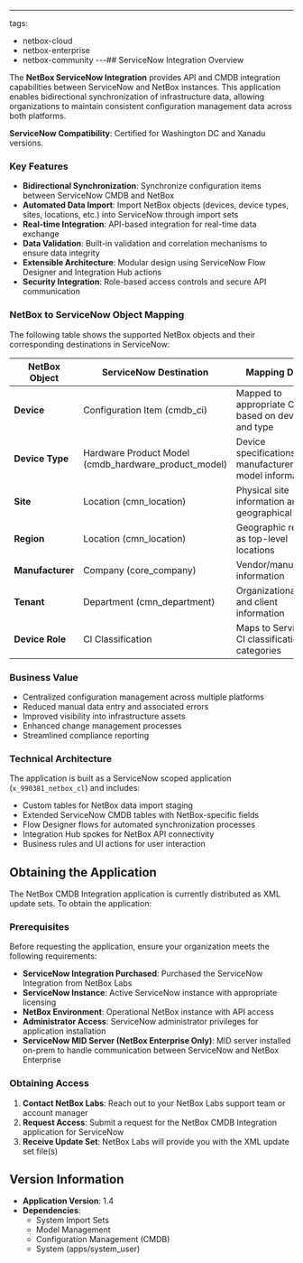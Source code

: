 ---
tags:
  - netbox-cloud
  - netbox-enterprise
  - netbox-community
---## ServiceNow Integration Overview

The **NetBox ServiceNow Integration** provides API and CMDB integration capabilities between ServiceNow and NetBox instances. This application enables bidirectional synchronization of infrastructure data, allowing organizations to maintain consistent configuration management data across both platforms.

**ServiceNow Compatibility**: Certified for Washington DC and Xanadu versions.

### Key Features

- **Bidirectional Synchronization**: Synchronize configuration items between ServiceNow CMDB and NetBox
- **Automated Data Import**: Import NetBox objects (devices, device types, sites, locations, etc.) into ServiceNow through import sets
- **Real-time Integration**: API-based integration for real-time data exchange
- **Data Validation**: Built-in validation and correlation mechanisms to ensure data integrity
- **Extensible Architecture**: Modular design using ServiceNow Flow Designer and Integration Hub actions
- **Security Integration**: Role-based access controls and secure API communication

### NetBox to ServiceNow Object Mapping

The following table shows the supported NetBox objects and their corresponding destinations in ServiceNow:

| NetBox Object | ServiceNow Destination | Mapping Details |
|---------------|------------------------|-----------------|
| **Device** | Configuration Item (cmdb_ci) | Mapped to appropriate CI class based on device role and type |
| **Device Type** | Hardware Product Model (cmdb_hardware_product_model) | Device specifications, manufacturer, and model information |
| **Site** | Location (cmn_location) | Physical site information and geographical data |
| **Region** | Location (cmn_location) | Geographic regions as top-level locations |
| **Manufacturer** | Company (core_company) | Vendor/manufacturer information |
| **Tenant** | Department (cmn_department) | Organizational units and client information |
| **Device Role** | CI Classification | Maps to ServiceNow CI classification and categories |

### Business Value

- Centralized configuration management across multiple platforms
- Reduced manual data entry and associated errors
- Improved visibility into infrastructure assets
- Enhanced change management processes
- Streamlined compliance reporting


### Technical Architecture

The application is built as a ServiceNow scoped application (`x_990381_netbox_cl`) and includes:

- Custom tables for NetBox data import staging
- Extended ServiceNow CMDB tables with NetBox-specific fields
- Flow Designer flows for automated synchronization processes
- Integration Hub spokes for NetBox API connectivity
- Business rules and UI actions for user interaction

## Obtaining the Application

The NetBox CMDB Integration application is currently distributed as XML update sets. To obtain the application:

### Prerequisites

Before requesting the application, ensure your organization meets the following requirements:

- **ServiceNow Integration Purchased**: Purchased the ServiceNow Integration from NetBox Labs
- **ServiceNow Instance**: Active ServiceNow instance with appropriate licensing
- **NetBox Environment**: Operational NetBox instance with API access
- **Administrator Access**: ServiceNow administrator privileges for application installation
- **ServiceNow MID Server (NetBox Enterprise Only)**: MID server installed on-prem to handle communication between ServiceNow and NetBox Enterprise

### Obtaining Access

1. **Contact NetBox Labs**: Reach out to your NetBox Labs support team or account manager
2. **Request Access**: Submit a request for the NetBox CMDB Integration application for ServiceNow
3. **Receive Update Set**: NetBox Labs will provide you with the XML update set file(s)


## Version Information
- **Application Version**: 1.4
- **Dependencies**: 
  - System Import Sets
  - Model Management
  - Configuration Management (CMDB)
  - System (apps/system_user)
